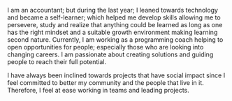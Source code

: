 
I am an accountant; but during the last year; I leaned towards technology and became a self-learner; which helped me develop skills allowing me to persevere, study and realize that anything could be learned as long as one has the right mindset and a suitable growth environment making learning second nature. Currently, I am working as a programming coach helping to open opportunities for people; especially those who are looking into changing careers. I am passionate about creating solutions and guiding people to reach their full potential.

I have always been inclined towards projects that have social impact since I feel committed to better my community and the people that live in it. Therefore, I feel at ease working in teams and leading projects.



<!---
josemlegal/josemlegal is a ✨ special ✨ repository because its `README.md` (this file) appears on your GitHub profile.
You can click the Preview link to take a look at your changes.
--->
